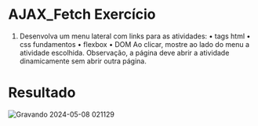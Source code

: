 # AJAX_Fetch Exercício
1. Desenvolva um menu lateral com links para as atividades:
• tags html
• css fundamentos
• flexbox
• DOM
Ao clicar, mostre ao lado do menu a atividade escolhida.
Observação, a página deve abrir a atividade dinamicamente sem abrir outra página.

# Resultado

![Gravando 2024-05-08 021129](https://github.com/fpvill/AC2_Linguagens_de_Programacao/assets/144077908/a4ef2fc2-8d17-4571-bf36-71ded6fbc720)
